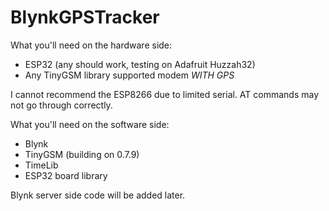 # BlynkGPSTracker

What you'll need on the hardware side:

* ESP32 (any should work, testing on Adafruit Huzzah32)
* Any TinyGSM library supported modem *WITH GPS*

I cannot recommend the ESP8266 due to limited serial. AT commands may not go through correctly.

What you'll need on the software side:

* Blynk
* TinyGSM (building on 0.7.9)
* TimeLib
* ESP32 board library

Blynk server side code will be added later.